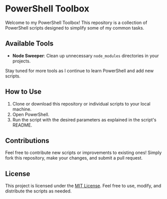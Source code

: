 # PowerShell Toolbox
Welcome to my PowerShell Toolbox! This repository is a collection of PowerShell scripts designed to simplify some of my common tasks.

## Available Tools
- **Node Sweeper**: Clean up unnecessary `node_modules` directories in your projects.

Stay tuned for more tools as I continue to learn PowerShell and add new scripts.

## How to Use
1. Clone or download this repository or individual scripts to your local machine.
3. Open PowerShell.
4. Run the script with the desired parameters as explained in the script's README.

## Contributions
Feel free to contribute new scripts or improvements to existing ones! Simply fork this repository, make your changes, and submit a pull request.

## License
This project is licensed under the [MIT License](LICENSE). Feel free to use, modify, and distribute the scripts as needed.